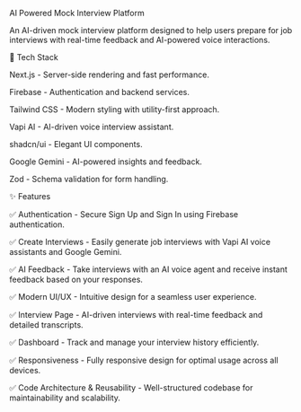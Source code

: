 AI Powered Mock Interview Platform

An AI-driven mock interview platform designed to help users prepare for job interviews with real-time feedback and AI-powered voice interactions.

🚀 Tech Stack

Next.js - Server-side rendering and fast performance.

Firebase - Authentication and backend services.

Tailwind CSS - Modern styling with utility-first approach.

Vapi AI - AI-driven voice interview assistant.

shadcn/ui - Elegant UI components.

Google Gemini - AI-powered insights and feedback.

Zod - Schema validation for form handling.

✨ Features

✅ Authentication - Secure Sign Up and Sign In using Firebase authentication.

✅ Create Interviews - Easily generate job interviews with Vapi AI voice assistants and Google Gemini.

✅ AI Feedback - Take interviews with an AI voice agent and receive instant feedback based on your responses.

✅ Modern UI/UX - Intuitive design for a seamless user experience.

✅ Interview Page - AI-driven interviews with real-time feedback and detailed transcripts.

✅ Dashboard - Track and manage your interview history efficiently.

✅ Responsiveness - Fully responsive design for optimal usage across all devices.

✅ Code Architecture & Reusability - Well-structured codebase for maintainability and scalability.
